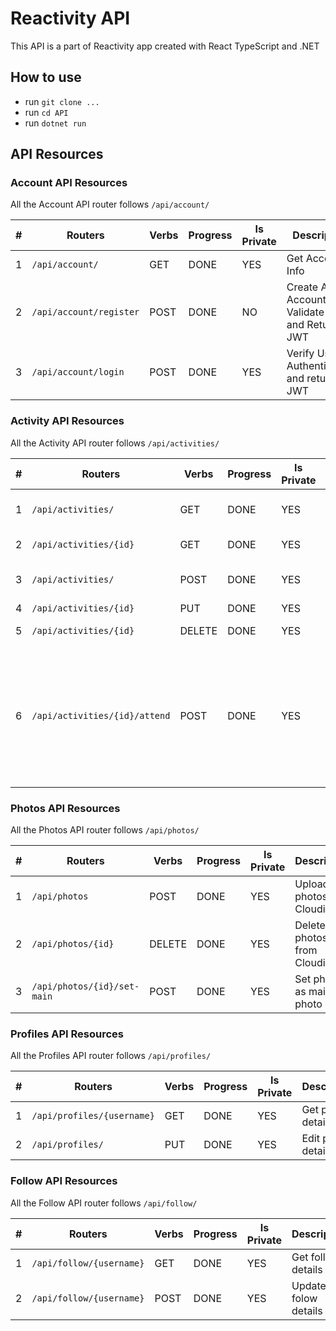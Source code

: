 # Reactivity API

This API is a part of Reactivity app created with React TypeScript and .NET

## How to use

- run `git clone ...`
- run `cd API`
- run `dotnet run`

## API Resources

### Account API Resources

All the Account API router follows `/api/account/`

| #   | Routers                   | Verbs  | Progress | Is Private | Description                                      |
| --- | ------------------------- | ------ | -------- | ---------- | ------------------------------------------------ |
| 1   | `/api/account/`                | GET    | DONE     | YES        | Get Account Info |
| 2   | `/api/account/register`                | POST   | DONE     | NO         | Create An Account and Validate Fields and Return JWT |
| 3   | `/api/account/login`          | POST   | DONE     | YES         | Verify User Authentication and return JWT |

### Activity API Resources

All the Activity API router follows `/api/activities/`

| #   | Routers                   | Verbs  | Progress | Is Private | Description                                      |
| --- | ------------------------- | ------ | -------- | ---------- | ------------------------------------------------ |
| 1   | `/api/activities/`                | GET    | DONE     | YES        | Get Activities Info |
| 2   | `/api/activities/{id}`                | GET   | DONE     | YES         | Get an Activity |
| 3   | `/api/activities/`          | POST   | DONE     | YES         | Create a new Activity |
| 4   | `/api/activities/{id}` | PUT   | DONE     | YES         | Edit Activity |
| 5   | `/api/activities/{id}` | DELETE  | DONE     | YES         | Delete Activity |
| 6   | `/api/activities/{id}/attend` | POST  | DONE     | YES         | Attend Activity if not Host, Remove attendance if attending as attendee, Cancel Activity as host |
### Photos API Resources

All the Photos API router follows `/api/photos/`

| #   | Routers                   | Verbs  | Progress | Is Private | Description                                      |
| --- | ------------------------- | ------ | -------- | ---------- | ------------------------------------------------ |
| 1   | `/api/photos`| POST    | DONE     | YES        | Upload photos to Cloudinary |
| 2   | `/api/photos/{id}`| DELETE   | DONE     | YES         | Delete photos from Cloudinary |
| 3   | `/api/photos/{id}/set-main`| POST   | DONE     | YES         | Set photo as main photo |
### Profiles API Resources

All the Profiles API router follows `/api/profiles/`

| #   | Routers                   | Verbs  | Progress | Is Private | Description                                      |
| --- | ------------------------- | ------ | -------- | ---------- | ------------------------------------------------ |
| 1   | `/api/profiles/{username}`| GET    | DONE     | YES        | Get profile details |
| 2   | `/api/profiles/`| PUT    | DONE     | YES        | Edit profile details |
### Follow API Resources

All the Follow API router follows `/api/follow/`

| #   | Routers                   | Verbs  | Progress | Is Private | Description                                      |
| --- | ------------------------- | ------ | -------- | ---------- | ------------------------------------------------ |
| 1   | `/api/follow/{username}`| GET    | DONE     | YES        | Get follow details |
| 2   | `/api/follow/{username}`| POST    | DONE     | YES        | Update the folow details |
